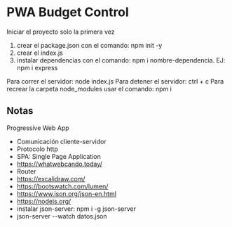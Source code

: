 # PWA Budget Control

Iniciar el proyecto solo la primera vez
1. crear el package.json con el comando: npm init -y
2. crear el index.js
3. instalar dependencias con el comando: npm i nombre-dependencia. EJ: npm i express

Para correr el servidor: node index.js
Para detener el servidor: ctrl + c
Para recrear la carpeta node_modules usar el comando: npm i





## Notas
Progressive Web App

- Comunicación cliente-servidor
- Protocolo http
- SPA: Single Page Application
- https://whatwebcando.today/
- Router
- https://excalidraw.com/
- https://bootswatch.com/lumen/
- https://www.json.org/json-en.html
- https://nodejs.org/
- instalar json-server: npm i -g json-server
- json-server --watch datos.json